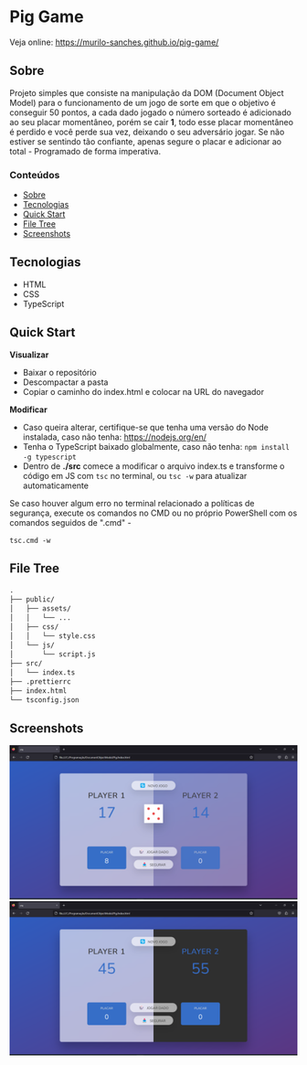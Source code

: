 # Pig Game

Veja online: https://murilo-sanches.github.io/pig-game/

## Sobre
Projeto simples que consiste na manipulação da DOM (Document Object Model) para o funcionamento de um jogo de sorte em que o objetivo é conseguir 50 pontos, 
a cada dado jogado o número sorteado é adicionado ao seu placar momentâneo, porém se cair **1**, todo esse placar momentâneo é perdido 
e você perde sua vez, deixando o seu adversário jogar. Se não estiver se sentindo tão confiante, apenas segure o placar e adicionar ao 
total - Programado de forma imperativa.

### Conteúdos  
* [Sobre](#sobre)  
* [Tecnologias](#tecnologias)  
* [Quick Start](#quick-start)  
* [File Tree](#file-tree)  
* [Screenshots](#screenshots) 

## Tecnologias
* HTML
* CSS
* TypeScript

## Quick Start
**Visualizar**
* Baixar o repositório
* Descompactar a pasta
* Copiar o caminho do index.html e colocar na URL do navegador

**Modificar**
* Caso queira alterar, certifique-se que tenha uma versão do Node instalada, caso não tenha: https://nodejs.org/en/
* Tenha o TypeScript baixado globalmente, caso não tenha: `npm install -g typescript`
* Dentro de **./src** comece a modificar o arquivo index.ts e transforme o código em JS com `tsc` no terminal, ou `tsc -w` para atualizar automaticamente

Se caso houver algum erro no terminal relacionado a políticas de segurança, execute os comandos no CMD ou no próprio PowerShell com os comandos seguidos de 
".cmd" - 
```
tsc.cmd -w
```

## File Tree
```
.
├── public/
│   ├── assets/
│   │   └── ...
│   ├── css/
│   │   └── style.css
│   └── js/
│       └── script.js
├── src/
│   └── index.ts
├── .prettierrc
├── index.html
└── tsconfig.json
```

## Screenshots
!["jogo em andamento... screenshot"](.github/pig1.png)
!["player 2 ganhou screenshot"](.github/pig2.png)
